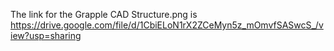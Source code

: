 The link for the Grapple CAD Structure.png is https://drive.google.com/file/d/1CbiELoN1rX2ZCeMyn5z_mOmvfSASwcS_/view?usp=sharing
